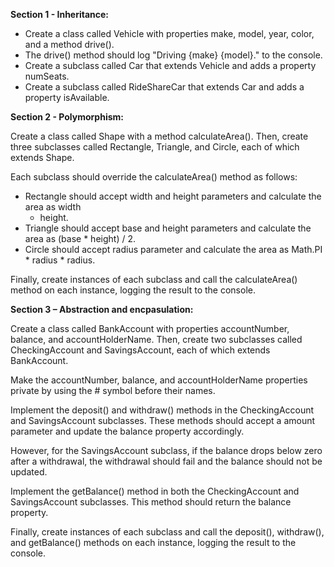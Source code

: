 ﻿**Section 1 - Inheritance:** 

- Create a class called Vehicle with properties make, model, year, color, and a method drive(). 
- The drive() method should log "Driving {make} {model}." to the console. 
- Create a subclass called Car that extends Vehicle and adds a property numSeats. 
- Create a subclass called RideShareCar that extends Car and adds a property isAvailable. 

**Section 2 - Polymorphism:** 

Create a class called Shape with a method calculateArea(). Then, create three subclasses called Rectangle, Triangle, and Circle, each of which extends Shape. 

Each subclass should override the calculateArea() method as follows: 

- Rectangle should accept width and height parameters and calculate the area as width 
  - height. 
- Triangle should accept base and height parameters and calculate the area as (base \* height) / 2. 
- Circle should accept radius parameter and calculate the area as Math.PI \* radius \* radius. 

Finally, create instances of each subclass and call the calculateArea() method on each instance, logging the result to the console. 

**Section 3 – Abstraction and encpasulation:** 

Create a class called BankAccount with properties accountNumber, balance, and accountHolderName. Then, create two subclasses called CheckingAccount and SavingsAccount, each of which extends BankAccount. 

Make the accountNumber, balance, and accountHolderName properties private by using the # symbol before their names. 

Implement the deposit() and withdraw() methods in the CheckingAccount and SavingsAccount subclasses. These methods should accept a amount parameter and update the balance property accordingly. 

However, for the SavingsAccount subclass, if the balance drops below zero after a withdrawal, the withdrawal should fail and the balance should not be updated. 

Implement the getBalance() method in both the CheckingAccount and SavingsAccount subclasses. This method should return the balance property. 

Finally, create instances of each subclass and call the deposit(), withdraw(), and getBalance() methods on each instance, logging the result to the console. 

